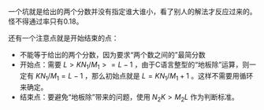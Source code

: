 <!-- date and tags in the next two lines
2017-05-05 00:13:19 +0800
rational numbers, numbers, calculation
-->

一个坑就是给出的两个分数并没有指定谁大谁小，看了别人的解法才反应过来的。怪不得通过率只有0.18。

还有一个注意点就是开始结束的点：
- 不能等于给出的两个分数，因为要求“两个数之间的”最简分数
- 开始点：需要 $L > K N_1 / M_1 >= L - 1$ ，由于C语言整型的“地板除”运算，则一定有 $K N_1 / M_1 = L - 1$ ，那么初始点就是 $L = K N_1 / M_1 + 1$ 。这样不需要用循环来确定。
- 结束点：要避免“地板除”带来的问题，使用 $N_2 K > M_2 L$ 作为判断标准。
